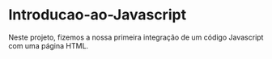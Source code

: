 # Introducao-ao-Javascript
Neste projeto, fizemos a nossa primeira integração de um código Javascript com uma página HTML.
